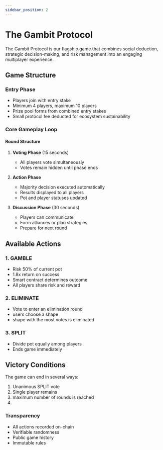 ```yaml
---
sidebar_position: 2
---
```


# The Gambit Protocol

The Gambit Protocol is our flagship game that combines social deduction, strategic decision-making, and risk management into an engaging multiplayer experience.

## Game Structure

### Entry Phase
- Players join with entry stake
- Minimum 4 players, maximum 10 players
- Prize pool forms from combined entry stakes
- Small protocol fee deducted for ecosystem sustainability

### Core Gameplay Loop

#### Round Structure
1. **Voting Phase** (15 seconds)
   - All players vote simultaneously
   - Votes remain hidden until phase ends

2. **Action Phase**
   - Majority decision executed automatically
   - Results displayed to all players
   - Pot and player statuses updated

3. **Discussion Phase** (30 seconds)
   - Players can communicate
   - Form alliances or plan strategies
   - Prepare for next round

## Available Actions

### 1. GAMBLE
- Risk 50% of current pot
- 1.8x return on success
- Smart contract determines outcome
- All players share risk and reward

### 2. ELIMINATE
- Vote to enter an elimination round
- users choose a shape
- shape with the most votes is eliminated


### 3. SPLIT
- Divide pot equally among players
- Ends game immediately


## Victory Conditions

The game can end in several ways:
1. Unanimous SPLIT vote
2. Single player remains
3. maximum number of rounds is reached
4. 






### Transparency
- All actions recorded on-chain
- Verifiable randomness
- Public game history
- Immutable rules
